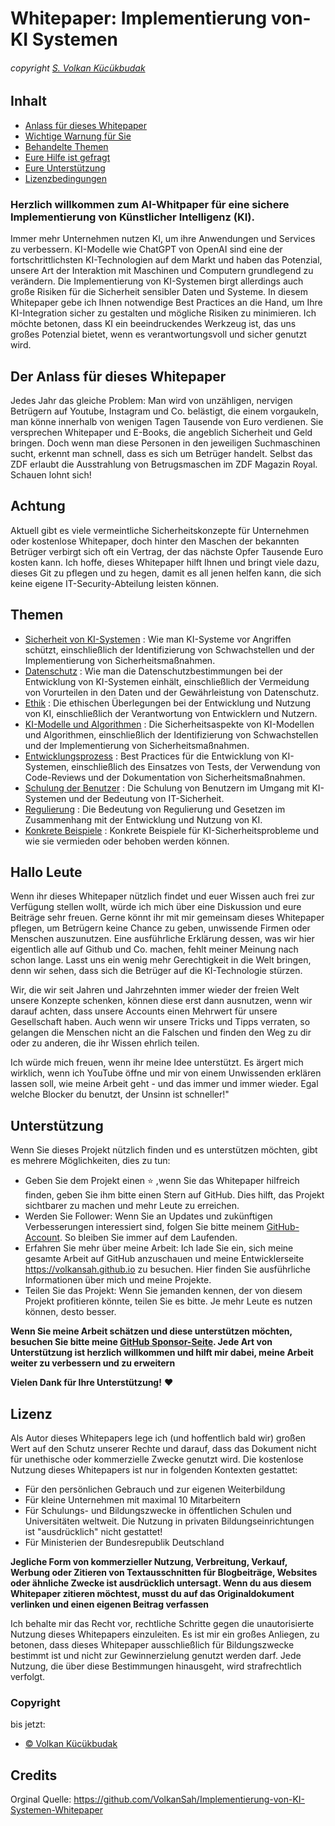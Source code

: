 # Whitepaper: Implementierung von-KI Systemen
###### copyright [S. Volkan Kücükbudak](https://github.com/volkansah)
## Inhalt
- [Anlass für dieses Whitepaper](#Der-Anlass-für-dieses-Whitepaper)
- [Wichtige Warnung für Sie](#Achtung)
- [Behandelte Themen](#Themen)
- [Eure Hilfe ist gefragt](#Hallo-Leute)
- [Eure Unterstützung](#Unterstützung)
- [Lizenzbedingungen](#Lizenz)

### Herzlich willkommen zum AI-Whitpaper für eine sichere Implementierung von Künstlicher Intelligenz (KI). 
Immer mehr Unternehmen nutzen KI, um ihre Anwendungen und Services zu verbessern. KI-Modelle wie ChatGPT von OpenAI sind eine der fortschrittlichsten KI-Technologien auf dem Markt und haben das Potenzial, unsere Art der Interaktion mit Maschinen und Computern grundlegend zu verändern. Die Implementierung von KI-Systemen birgt allerdings auch große Risiken für die Sicherheit sensibler Daten und Systeme. In diesem Whitepaper gebe ich Ihnen notwendige Best Practices an die Hand, um Ihre KI-Integration sicher zu gestalten und mögliche Risiken zu minimieren. Ich möchte betonen, dass KI ein beeindruckendes Werkzeug ist, das uns großes Potenzial bietet, wenn es verantwortungsvoll und sicher genutzt wird.

## Der Anlass für dieses Whitepaper

Jedes Jahr das gleiche Problem: Man wird von unzähligen, nervigen Betrügern auf Youtube, Instagram und Co. belästigt, die einem vorgaukeln, man könne innerhalb von wenigen Tagen Tausende von Euro verdienen. Sie versprechen Whitepaper und E-Books, die angeblich Sicherheit und Geld bringen. Doch wenn man diese Personen in den jeweiligen Suchmaschinen sucht, erkennt man schnell, dass es sich um Betrüger handelt. Selbst das ZDF erlaubt die Ausstrahlung von Betrugsmaschen im ZDF Magazin Royal. Schauen lohnt sich!

## Achtung

Aktuell gibt es viele vermeintliche Sicherheitskonzepte für Unternehmen oder kostenlose Whitepaper, doch hinter den Maschen der bekannten Betrüger verbirgt sich oft ein Vertrag, der das nächste Opfer Tausende Euro kosten kann. Ich hoffe, dieses Whitepaper hilft Ihnen und bringt viele dazu, dieses Git zu pflegen und zu hegen, damit es all jenen helfen kann, die sich keine eigene IT-Security-Abteilung leisten können.

## Themen

- [Sicherheit von KI-Systemen](Sicherheit-von-KI-Systemen.md) : Wie man KI-Systeme vor Angriffen schützt, einschließlich der Identifizierung von Schwachstellen und der Implementierung von Sicherheitsmaßnahmen. 
- [Datenschutz](Datenschutz.md) : Wie man die Datenschutzbestimmungen bei der Entwicklung von KI-Systemen einhält, einschließlich der Vermeidung von Vorurteilen in den Daten und der Gewährleistung von Datenschutz.
- [Ethik](Ethik.md) : Die ethischen Überlegungen bei der Entwicklung und Nutzung von KI, einschließlich der Verantwortung von Entwicklern und Nutzern.
- [KI-Modelle und Algorithmen](KI-Modelle-und-Algorithmen.md) : Die Sicherheitsaspekte von KI-Modellen und Algorithmen, einschließlich der Identifizierung von Schwachstellen und der Implementierung von Sicherheitsmaßnahmen.
- [Entwicklungsprozess](Entwicklungsprozess.md) : Best Practices für die Entwicklung von KI-Systemen, einschließlich des Einsatzes von Tests, der Verwendung von Code-Reviews und der Dokumentation von Sicherheitsmaßnahmen.
- [Schulung der Benutzer](Schulung.md) : Die Schulung von Benutzern im Umgang mit KI-Systemen und der Bedeutung von IT-Sicherheit.
- [Regulierung](Regulierung.md) : Die Bedeutung von Regulierung und Gesetzen im Zusammenhang mit der Entwicklung und Nutzung von KI.
- [Konkrete Beispiele](Beispiele.md) : Konkrete Beispiele für KI-Sicherheitsprobleme und wie sie vermieden oder behoben werden können.

## Hallo Leute

Wenn ihr dieses Whitepaper nützlich findet und euer Wissen auch frei zur Verfügung stellen wollt, würde ich mich über eine Diskussion und eure Beiträge sehr freuen. Gerne könnt ihr mit mir gemeinsam dieses Whitepaper pflegen, um Betrügern keine Chance zu geben, unwissende Firmen oder Menschen auszunutzen. Eine ausführliche Erklärung dessen, was wir hier eigentlich alle auf Github und Co. machen, fehlt meiner Meinung nach schon lange. Lasst uns ein wenig mehr Gerechtigkeit in die Welt bringen, denn wir sehen, dass sich die Betrüger auf die KI-Technologie stürzen.

Wir, die wir seit Jahren und Jahrzehnten immer wieder der freien Welt unsere Konzepte schenken, können diese erst dann ausnutzen, wenn wir darauf achten, dass unsere Accounts einen Mehrwert für unsere Gesellschaft haben. Auch wenn wir unsere Tricks und Tipps verraten, so gelangen die Menschen nicht an die Falschen und finden den Weg zu dir oder zu anderen, die ihr Wissen ehrlich teilen.

Ich würde mich freuen, wenn ihr meine Idee unterstützt. Es ärgert mich wirklich, wenn ich YouTube öffne und mir von einem Unwissenden erklären lassen soll, wie meine Arbeit geht - und das immer und immer wieder. Egal welche Blocker du benutzt, der Unsinn ist schneller!"

## Unterstützung
Wenn Sie dieses Projekt nützlich finden und es unterstützen möchten, gibt es mehrere Möglichkeiten, dies zu tun:

- Geben Sie dem Projekt einen ⭐ ,wenn Sie das Whitepaper hilfreich finden, geben Sie ihm bitte einen Stern auf GitHub. Dies hilft, das Projekt sichtbarer zu machen und mehr Leute zu erreichen.
- Werden Sie Follower: Wenn Sie an Updates und zukünftigen Verbesserungen interessiert sind, folgen Sie bitte meinem [GitHub-Account](https://github.com/volkansah). So bleiben Sie immer auf dem Laufenden.
- Erfahren Sie mehr über meine Arbeit: Ich lade Sie ein, sich meine gesamte Arbeit auf GitHub anzuschauen und meine Entwicklerseite https://volkansah.github.io zu besuchen. Hier finden Sie ausführliche Informationen über mich und meine Projekte.
- Teilen Sie das Projekt: Wenn Sie jemanden kennen, der von diesem Projekt profitieren könnte, teilen Sie es bitte. Je mehr Leute es nutzen können, desto besser.

**Wenn Sie meine Arbeit schätzen und diese unterstützen möchten, besuchen Sie bitte meine [GitHub Sponsor-Seite](https://github.com/sponsors/volkansah). Jede Art von Unterstützung ist herzlich willkommen und hilft mir dabei, meine Arbeit weiter zu verbessern und zu erweitern**

**Vielen Dank für Ihre Unterstützung!** :heart:

## Lizenz
Als Autor dieses Whitepapers lege ich (und hoffentlich bald wir) großen Wert auf den Schutz unserer Rechte und darauf, dass das Dokument nicht für unethische oder kommerzielle Zwecke genutzt wird. Die kostenlose Nutzung dieses Whitepapers ist nur in folgenden Kontexten gestattet:

- Für den persönlichen Gebrauch und zur eigenen Weiterbildung
- Für kleine Unternehmen mit maximal 10 Mitarbeitern
- Für Schulungs- und Bildungszwecke in öffentlichen Schulen und Universitäten weltweit. Die Nutzung in privaten Bildungseinrichtungen ist "ausdrücklich" nicht gestattet!
- Für Ministerien der Bundesrepublik Deutschland

**Jegliche Form von kommerzieller Nutzung, Verbreitung, Verkauf, Werbung oder Zitieren von Textausschnitten für Blogbeiträge, Websites oder ähnliche Zwecke ist ausdrücklich untersagt. Wenn du aus diesem Whitepaper zitieren möchtest, musst du auf das Originaldokument verlinken und einen eigenen Beitrag verfassen**

Ich behalte mir das Recht vor, rechtliche Schritte gegen die unautorisierte Nutzung dieses Whitepapers einzuleiten. Es ist mir ein großes Anliegen, zu betonen, dass dieses Whitepaper ausschließlich für Bildungszwecke bestimmt ist und nicht zur Gewinnerzielung genutzt werden darf. Jede Nutzung, die über diese Bestimmungen hinausgeht, wird strafrechtlich verfolgt.

### Copyright
bis jetzt:
- [© Volkan Kücükbudak](https://github.com/volkansah)
## Credits
Orginal Quelle: https://github.com/VolkanSah/Implementierung-von-KI-Systemen-Whitepaper
